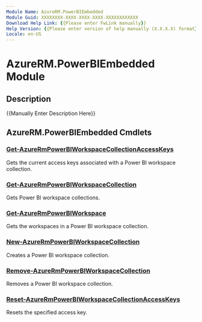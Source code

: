 ```yaml
---
Module Name: AzureRM.PowerBIEmbedded
Module Guid: XXXXXXXX-XXXX-XXXX-XXXX-XXXXXXXXXXXX
Download Help Link: {{Please enter FwLink manually}}
Help Version: {{Please enter version of help manually (X.X.X.X) format}}
Locale: en-US
---
```


# AzureRM.PowerBIEmbedded Module
## Description
{{Manually Enter Description Here}}

## AzureRM.PowerBIEmbedded Cmdlets
### [Get-AzureRmPowerBIWorkspaceCollectionAccessKeys](.\Get-AzureRmPowerBIWorkspaceCollectionAccessKeys.md)
Gets the current access keys associated with a Power BI workspace collection.


### [Get-AzureRmPowerBIWorkspaceCollection](.\Get-AzureRmPowerBIWorkspaceCollection.md)
Gets Power BI workspace collections.


### [Get-AzureRmPowerBIWorkspace](.\Get-AzureRmPowerBIWorkspace.md)
Gets the workspaces in a Power BI workspace collection.


### [New-AzureRmPowerBIWorkspaceCollection](.\New-AzureRmPowerBIWorkspaceCollection.md)
Creates a Power BI workspace collection.


### [Remove-AzureRmPowerBIWorkspaceCollection](.\Remove-AzureRmPowerBIWorkspaceCollection.md)
Removes a Power BI workspace collection.


### [Reset-AzureRmPowerBIWorkspaceCollectionAccessKeys](.\Reset-AzureRmPowerBIWorkspaceCollectionAccessKeys.md)
Resets the specified access key.



